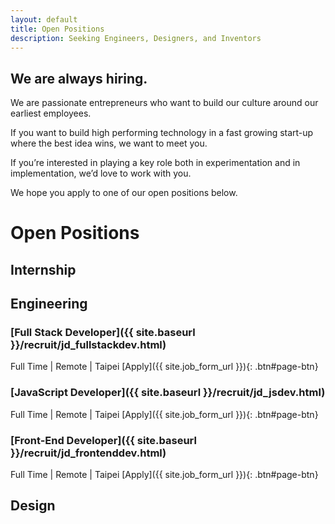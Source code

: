 ```yaml
---
layout: default
title: Open Positions
description: Seeking Engineers, Designers, and Inventors
---
```


## We are always hiring.

We are passionate entrepreneurs who want to build our culture around our earliest employees.

If you want to build high performing technology in a fast growing start-up where the best idea wins, we want to meet you.

If you’re interested in playing a key role both in experimentation and in implementation, we’d love to work with you. 

We hope you apply to one of our open positions below.

# Open Positions

## Internship


## Engineering

### [Full Stack Developer]({{ site.baseurl }}/recruit/jd_fullstackdev.html)
Full Time | Remote | Taipei
[Apply]({{ site.job_form_url }}){: .btn#page-btn}

### [JavaScript Developer]({{ site.baseurl }}/recruit/jd_jsdev.html)
Full Time | Remote | Taipei
[Apply]({{ site.job_form_url }}){: .btn#page-btn}

### [Front-End Developer]({{ site.baseurl }}/recruit/jd_frontenddev.html)
Full Time | Remote | Taipei
[Apply]({{ site.job_form_url }}){: .btn#page-btn}

## Design


